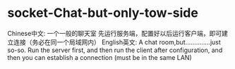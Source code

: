 # socket-Chat-but-only-tow-side
Chinese中文:
一个一般的聊天室
先运行服务端，配置好以后运行客户端，即可建立连接（务必在同一个局域网内）
English英文:
A chat room,but..............just so-so.
Run the server first, and then run the client after configuration, and then you can establish a connection (must be in the same LAN)
